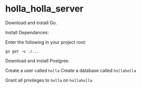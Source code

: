 holla_holla_server
==================

Download and install Go.

Install Dependances:

Enter the following in your project root:

`go get -u ./...`  

Download and install Postgres:

Create a user called `holla`
Create a database called `hollaholla`

Grant all privileges to `holla` on `hollaholla`
